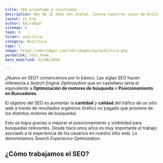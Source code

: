```yaml
---
title: SEO orientado a resultados
description: Más de 15 años nos avalan. Conoce nuestros casos de éxito y nuestra forma de trabajar.
layout: 21_erg
author: Emirodgar
sitemap: 0
feed: 0
folder: analitica
category: Analítica
tags: 1
image: https://emirodgar.com/cdn/images/og/analitica.png
permalink: test_home
date_modified: 12/08/2020

---
```


¿Nuevo en SEO? comencemos por lo básico. Las siglas SEO hacen referencia a *Search Engine Optimization* que en castellano sería el equivalente a **Optimización de motores de búsqueda** o **Posicionamiento en Buscadores**.

El objetivo del SEO es aumentar la **cantidad** y **calidad** del tráfico de un sitio web a través de resultados orgánicos (tráfico no pagado que proviene de los distintos motores de búsqueda). 

Esto se logra gracias a mejorar el posicionamiento y visibilidad para búsquedas relevantes. Desde hace unos años es muy importante el trabajo asociado a la experiencia de los usuarios en nuestro sitio web. Lo denominamos *Search Experience Optimization*.

## ¿Cómo trabajamos el SEO?
<!--stackedit_data:
eyJoaXN0b3J5IjpbMjk3ODUyOTI5LDE3NTE1MzU1OTYsLTQ5Nj
UxMzE1MSwtMTYwNjkzMTUwNCwtNjQyMTE5MTgxLDE1NTkzNzQx
NTksLTE1OTI1ODUzMzEsLTgxNjc5OTQyNiw5NzM0NTMxNyw2OD
IxNTY1OTAsMTI3NTk1NjY0Miw2MDc4NjUyNTMsMzUxNzIyNDky
LDE4MTA2NTE1MTgsLTY5Mjk4NTQwMCwxMTMzODY0MzkwLC0xMD
QwNDQ5NTcsOTM2OTA1MTQ5LDE0MTI4NjQxNzcsMTMwOTI4MTQx
Ml19
-->
